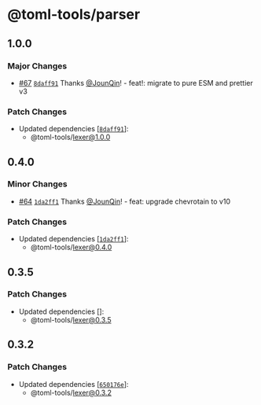# @toml-tools/parser

## 1.0.0

### Major Changes

- [#67](https://github.com/un-ts/toml-tools/pull/67) [`8daff91`](https://github.com/un-ts/toml-tools/commit/8daff91c3cce09e3c8bb3501be8b9be39e796f63) Thanks [@JounQin](https://github.com/JounQin)! - feat!: migrate to pure ESM and prettier v3

### Patch Changes

- Updated dependencies [[`8daff91`](https://github.com/un-ts/toml-tools/commit/8daff91c3cce09e3c8bb3501be8b9be39e796f63)]:
  - @toml-tools/lexer@1.0.0

## 0.4.0

### Minor Changes

- [#64](https://github.com/un-ts/toml-tools/pull/64) [`1da2ff1`](https://github.com/un-ts/toml-tools/commit/1da2ff14f2333008f312534a3016114c94600e06) Thanks [@JounQin](https://github.com/JounQin)! - feat: upgrade chevrotain to v10

### Patch Changes

- Updated dependencies [[`1da2ff1`](https://github.com/un-ts/toml-tools/commit/1da2ff14f2333008f312534a3016114c94600e06)]:
  - @toml-tools/lexer@0.4.0

## 0.3.5

### Patch Changes

- Updated dependencies []:
  - @toml-tools/lexer@0.3.5

## 0.3.2

### Patch Changes

- Updated dependencies [[`650176e`](https://github.com/un-ts/toml-tools/commit/650176e53e891b7c2d20c79538cb02e3be4e9c2b)]:
  - @toml-tools/lexer@0.3.2

